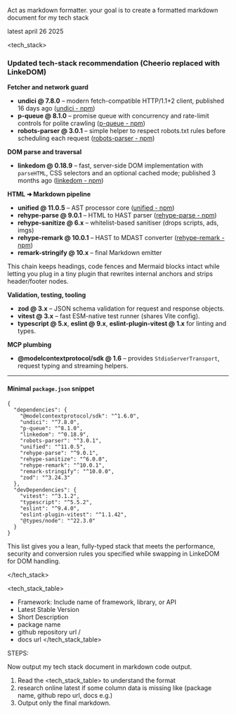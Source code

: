 Act as markdown formatter. your goal is to create a formatted markdown document for my tech stack

<date>
latest april 26 2025
</date>

<tech_stack>
### Updated tech-stack recommendation (Cheerio replaced with LinkeDOM)

**Fetcher and network guard**

* **undici @ 7.8.0** – modern fetch-compatible HTTP/1.1+2 client, published 16 days ago  ([undici - npm](https://www.npmjs.com/package/undici))
* **p-queue @ 8.1.0** – promise queue with concurrency and rate-limit controls for polite crawling  ([p-queue - npm](https://www.npmjs.com/package/p-queue))
* **robots-parser @ 3.0.1** – simple helper to respect robots.txt rules before scheduling each request  ([robots-parser - npm](https://www.npmjs.com/package/robots-parser))

**DOM parse and traversal**

* **linkedom @ 0.18.9** – fast, server-side DOM implementation with `parseHTML`, CSS selectors and an optional cached mode; published 3 months ago  ([linkedom - npm](https://www.npmjs.com/package/linkedom))

**HTML ➜ Markdown pipeline**

* **unified @ 11.0.5** – AST processor core  ([unified - npm](https://www.npmjs.com/package/unified))
* **rehype-parse @ 9.0.1** – HTML to HAST parser  ([rehype-parse - npm](https://www.npmjs.com/package/rehype-parse))
* **rehype-sanitize @ 6.x** – whitelist-based sanitiser (drops scripts, ads, imgs)
* **rehype-remark @ 10.0.1** – HAST to MDAST converter  ([rehype-remark - npm](https://www.npmjs.com/package/rehype-remark))
* **remark-stringify @ 10.x** – final Markdown emitter

This chain keeps headings, code fences and Mermaid blocks intact while letting you plug in a tiny plugin that rewrites internal anchors and strips header/footer nodes.

**Validation, testing, tooling**

* **zod @ 3.x** – JSON schema validation for request and response objects.
* **vitest @ 3.x** – fast ESM-native test runner (shares Vite config).
* **typescript @ 5.x**, **eslint @ 9.x**, **eslint-plugin-vitest @ 1.x** for linting and types.

**MCP plumbing**

* **@modelcontextprotocol/sdk @ 1.6** – provides `StdioServerTransport`, request typing and streaming helpers.

---

#### Minimal `package.json` snippet

```jsonc
{
  "dependencies": {
    "@modelcontextprotocol/sdk": "^1.6.0",
    "undici": "^7.8.0",
    "p-queue": "^8.1.0",
    "linkedom": "^0.18.9",
    "robots-parser": "^3.0.1",
    "unified": "^11.0.5",
    "rehype-parse": "^9.0.1",
    "rehype-sanitize": "^6.0.0",
    "rehype-remark": "^10.0.1",
    "remark-stringify": "^10.0.0",
    "zod": "^3.24.3"
  },
  "devDependencies": {
    "vitest": "^3.1.2",
    "typescript": "^5.5.2",
    "eslint": "^9.4.0",
    "eslint-plugin-vitest": "^1.1.42",
    "@types/node": "^22.3.0"
  }
}
```

This list gives you a lean, fully-typed stack that meets the performance, security and conversion rules you specified while swapping in LinkeDOM for DOM handling.

</tech_stack>

<tech_stack_table>
- Framework: Include name of framework, library, or API
- Latest Stable Version
- Short Description
- package name
- github repository url <name>/<repo>
- docs url
</tech_stack_table>

STEPS:

Now output my tech stack document in markdown code output.

1. Read the <tech_stack_table> to understand the format
2. research online latest <date /> if some column data is missing like (package name, github repo url, docs e.g.)
2. Output only the final markdown.
